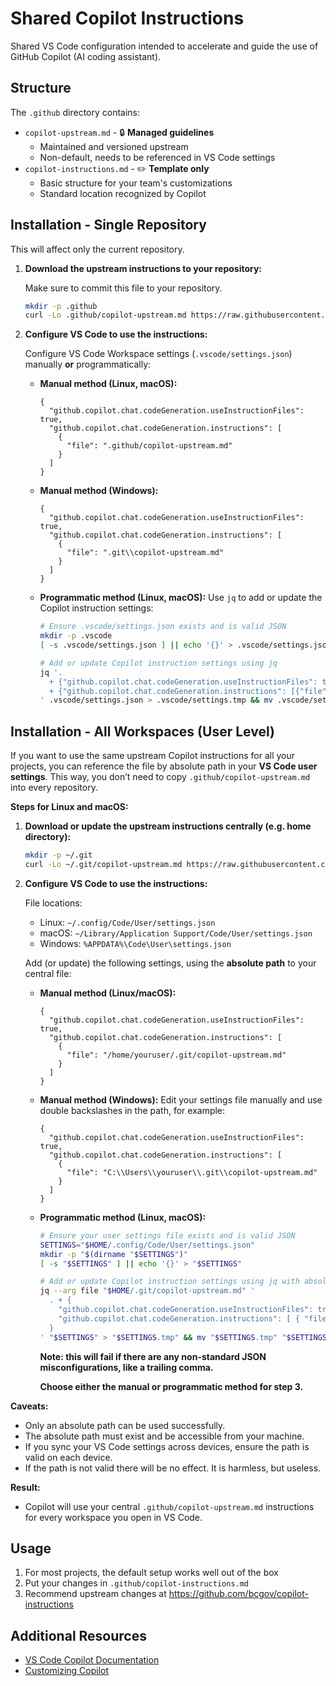 # Shared Copilot Instructions

Shared VS Code configuration intended to accelerate and guide the use of GitHub Copilot (AI coding assistant).

## Structure

The `.github` directory contains:
- `copilot-upstream.md` - 🔒 **Managed guidelines**
  - Maintained and versioned upstream
  - Non-default, needs to be referenced in VS Code settings
- `copilot-instructions.md` - ✏️ **Template only**
  - Basic structure for your team's customizations
  - Standard location recognized by Copilot

## Installation - Single Repository

This will affect only the current repository.

1. **Download the upstream instructions to your repository:**

   Make sure to commit this file to your repository.

   ```bash
   mkdir -p .github
   curl -Lo .github/copilot-upstream.md https://raw.githubusercontent.com/bcgov/copilot-instructions/main/.github/copilot-upstream.md
   ```

2. **Configure VS Code to use the instructions:**

   Configure VS Code Workspace settings (`.vscode/settings.json`) manually **or** programmatically:

   - **Manual method (Linux, macOS):**

     ```jsonc
     {
       "github.copilot.chat.codeGeneration.useInstructionFiles": true,
       "github.copilot.chat.codeGeneration.instructions": [
         {
           "file": ".github/copilot-upstream.md"
         }
       ]
     }
     ```

   - **Manual method (Windows):**

     ```jsonc
     {
       "github.copilot.chat.codeGeneration.useInstructionFiles": true,
       "github.copilot.chat.codeGeneration.instructions": [
         {
           "file": ".git\\copilot-upstream.md"
         }
       ]
     }
     ```

   - **Programmatic method (Linux, macOS):**
     Use `jq` to add or update the Copilot instruction settings:

     ```bash
     # Ensure .vscode/settings.json exists and is valid JSON
     mkdir -p .vscode
     [ -s .vscode/settings.json ] || echo '{}' > .vscode/settings.json

     # Add or update Copilot instruction settings using jq
     jq '.
       + {"github.copilot.chat.codeGeneration.useInstructionFiles": true}
       + {"github.copilot.chat.codeGeneration.instructions": [{"file": ".github/copilot-upstream.md"}]}
     ' .vscode/settings.json > .vscode/settings.tmp && mv .vscode/settings.tmp .vscode/settings.json
     ```

## Installation - All Workspaces (User Level)

If you want to use the same upstream Copilot instructions for all your projects, you can reference the file by absolute path in your **VS Code user settings**. This way, you don’t need to copy `.github/copilot-upstream.md` into every repository.

**Steps for Linux and macOS:**

1. **Download or update the upstream instructions centrally (e.g. home directory):**

   ```bash
   mkdir -p ~/.git
   curl -Lo ~/.git/copilot-upstream.md https://raw.githubusercontent.com/bcgov/copilot-instructions/main/.github/copilot-upstream.md
   ```

2. **Configure VS Code to use the instructions:**

   File locations:

   - Linux: `~/.config/Code/User/settings.json`
   - macOS: `~/Library/Application Support/Code/User/settings.json`
   - Windows: `%APPDATA%\Code\User\settings.json`

   Add (or update) the following settings, using the **absolute path** to your central file:

   - **Manual method (Linux/macOS):**

     ```jsonc
     {
       "github.copilot.chat.codeGeneration.useInstructionFiles": true,
       "github.copilot.chat.codeGeneration.instructions": [
         {
           "file": "/home/youruser/.git/copilot-upstream.md"
         }
       ]
     }
     ```

   - **Manual method (Windows):**
     Edit your settings file manually and use double backslashes in the path, for example:

     ```jsonc
     {
       "github.copilot.chat.codeGeneration.useInstructionFiles": true,
       "github.copilot.chat.codeGeneration.instructions": [
         {
           "file": "C:\\Users\\youruser\\.git\\copilot-upstream.md"
         }
       ]
     }
     ```

   - **Programmatic method (Linux, macOS):**

     ```bash
     # Ensure your user settings file exists and is valid JSON
     SETTINGS="$HOME/.config/Code/User/settings.json"
     mkdir -p "$(dirname "$SETTINGS")"
     [ -s "$SETTINGS" ] || echo '{}' > "$SETTINGS"

     # Add or update Copilot instruction settings using jq with absolute path
     jq --arg file "$HOME/.git/copilot-upstream.md" '
       . + {
         "github.copilot.chat.codeGeneration.useInstructionFiles": true,
         "github.copilot.chat.codeGeneration.instructions": [ { "file": $file } ]
       }
     ' "$SETTINGS" > "$SETTINGS.tmp" && mv "$SETTINGS.tmp" "$SETTINGS"
     ```

     **Note: this will fail if there are any non-standard JSON misconfigurations, like a trailing comma.**

     **Choose either the manual or programmatic method for step 3.**

**Caveats:**

- Only an absolute path can be used successfully.
- The absolute path must exist and be accessible from your machine.
- If you sync your VS Code settings across devices, ensure the path is valid on each device.
- If the path is not valid there will be no effect. It is harmless, but useless.

**Result:**

- Copilot will use your central `.github/copilot-upstream.md` instructions for every workspace you open in VS Code.

## Usage

1. For most projects, the default setup works well out of the box
2. Put your changes in `.github/copilot-instructions.md`
3. Recommend upstream changes at https://github.com/bcgov/copilot-instructions

## Additional Resources

- [VS Code Copilot Documentation](https://code.visualstudio.com/docs/copilot/overview)
- [Customizing Copilot](https://code.visualstudio.com/docs/copilot/copilot-customization)
